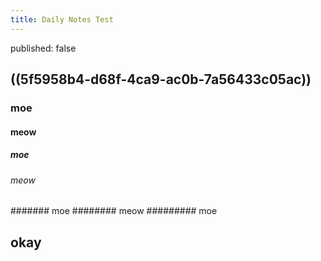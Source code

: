 ```yaml
---
title: Daily Notes Test
---
```

published: false

## ((5f5958b4-d68f-4ca9-ac0b-7a56433c05ac))
### moe
#### meow
##### moe
###### meow
####### moe
######## meow
######### moe
## okay